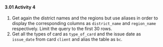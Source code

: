 #### 3.01 Activity 4

1. Get again the district names and the regions but use aliases in order to display the corresponding columns as `district_name` and `region_name` respectively. Limit the query to the first 30 rows.
2. Get all the types of card as `type_of_card` and the issue date as `issue_date` from card `client` and alias the table as `bc`.